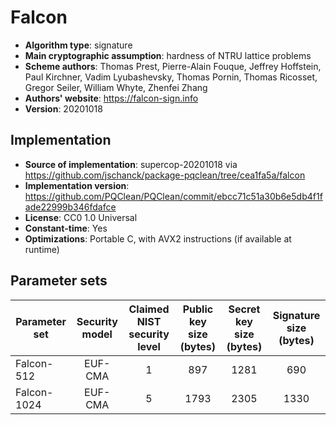 Falcon
======

- **Algorithm type**: signature
- **Main cryptographic assumption**: hardness of NTRU lattice problems
- **Scheme authors**: Thomas Prest, Pierre-Alain Fouque, Jeffrey Hoffstein, Paul Kirchner, Vadim Lyubashevsky, Thomas Pornin, Thomas Ricosset, Gregor Seiler, William Whyte, Zhenfei Zhang
- **Authors' website**: https://falcon-sign.info
- **Version**: 20201018

Implementation
--------------

- **Source of implementation**: supercop-20201018 via https://github.com/jschanck/package-pqclean/tree/cea1fa5a/falcon
- **Implementation version**: https://github.com/PQClean/PQClean/commit/ebcc71c51a30b6e5db4f1fade22999b346fdafce
- **License**: CC0 1.0 Universal
- **Constant-time**: Yes
- **Optimizations**: Portable C, with AVX2 instructions (if available at runtime)

Parameter sets
--------------

  Parameter set | Security model | Claimed NIST security level | Public key size (bytes) | Secret key size (bytes) | Signature size (bytes) |
|---------------|:--------------:|:---------------------------:|:-----------------------:|:-----------------------:|:----------------------:|
| Falcon-512    |     EUF-CMA    |             1               |             897         |            1281         |            690         |
| Falcon-1024   |     EUF-CMA    |             5               |            1793         |            2305         |           1330         |

